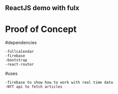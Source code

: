 ## ReactJS demo with fulx

# Proof of Concept

#dependencies

	-fullcalendar
	-firebase
	-bootstrap
	-react-router

#uses

	-firebase to show how to work with real time data
	-NYT api to fetch articles
